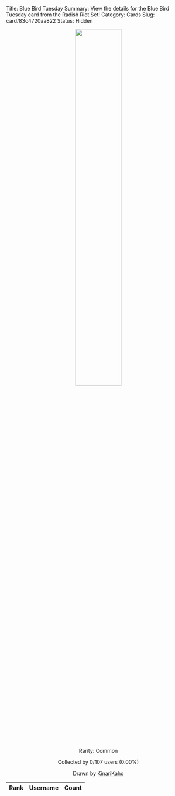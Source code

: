 Title: Blue Bird Tuesday
Summary: View the details for the Blue Bird Tuesday card from the Radish Riot Set!
Category: Cards
Slug: card/83c4720aa822
Status: Hidden

<center><a href='/images/cards/83c4720aa822.png'><img src='/images/cards/83c4720aa822.png' width='50%'></a>

Rarity: Common

Collected by 0/107 users (0.00%)

Drawn by <a href='https://twitter.com/KinariKaho'>KinariKaho</a></center>

<table class="table">
  <thead>
    <tr>
      <th scope="col">Rank</th>
      <th scope="col">Username</th>
      <th scope="col">Count</th>
    </tr>
  </thead>
  <tbody>
  </tbody>
</table>